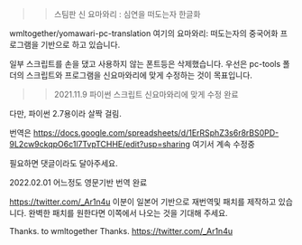 >> 스팀판 신 요마와리 : 심연을 떠도는자 한글화

wmltogether/yomawari-pc-translation 여기의 요마와리: 떠도는자의 중국어화 프로그램을 기반으로 하고 있습니다.

일부 스크립트를 손을 댔고 사용하지 않는 폰트등은 삭제했습니다.
우선은 pc-tools 폴더의 스크립트와 프로그램을 신요마와리에 맞게 수정하는 것이 목표입니다.

>>2021.11.9 파이썬 스크립트 신요마와리에 맞게 수정 완료

다만, 파이썬 2.7용이라 살짝 걸림.

번역은
https://docs.google.com/spreadsheets/d/1ErRSphZ3s6r8rBS0PD-9L2cw9ckqpO6c1l7TvpTCHHE/edit?usp=sharing
여기서 계속 수정중

필요하면 댓글이라도 달아주세요.

2022.02.01 어느정도 영문기반 번역 완료

https://twitter.com/_Ar1n4u 이분이 일본어 기반으로 재번역및 패치를 제작하고 있습니다. 완벽한 패치를 원한다면 이쪽에서 나오는 것을 기대해 주세요.

Thanks. to wmltogether
Thanks. https://twitter.com/_Ar1n4u
